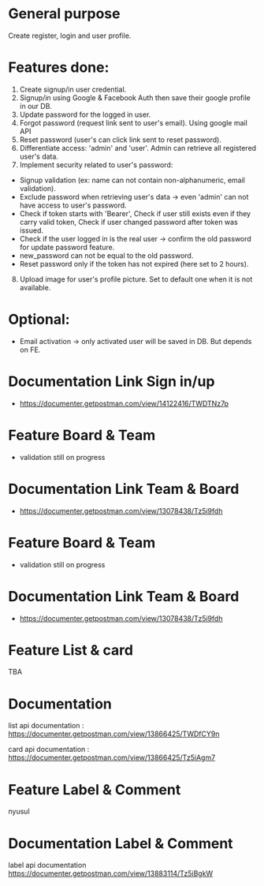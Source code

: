 # General purpose
Create register, login and user profile.

# Features done:
1. Create signup/in user credential.
2. Signup/in using Google & Facebook Auth then save their google profile in our DB.
3. Update password for the logged in user.
4. Forgot password (request link sent to user's email). Using google mail API
5. Reset password (user's can click link sent to reset password).
6. Differentiate access: 'admin' and 'user'. Admin can retrieve all registered user's data.
7. Implement security related to user's password:

- Signup validation (ex: name can not contain non-alphanumeric, email validation).
- Exclude password when retrieving user's data -> even 'admin' can not have access to user's password.
- Check if token starts with 'Bearer', Check if user still exists even if they carry valid token, Check if user changed password after token was issued.
- Check if the user logged in is the real user -> confirm the old password for update password feature.
- new_password can not be equal to the old password.
- Reset password only if the token has not expired (here set to 2 hours).
8. Upload image for user's profile picture. Set to default one when it is not available.

# Optional:
- Email activation -> only activated user will be saved in DB. But depends on FE.
# Documentation Link Sign in/up
-  https://documenter.getpostman.com/view/14122416/TWDTNz7p

# Feature Board & Team
- validation still on progress
# Documentation Link Team & Board
-  https://documenter.getpostman.com/view/13078438/Tz5i9fdh

# Feature Board & Team
- validation still on progress
# Documentation Link Team & Board
-  https://documenter.getpostman.com/view/13078438/Tz5i9fdh

# Feature List & card
TBA
# Documentation
list api documentation : https://documenter.getpostman.com/view/13866425/TWDfCY9n

card api documentation : https://documenter.getpostman.com/view/13866425/Tz5iAgm7

# Feature Label & Comment
nyusul
# Documentation Label & Comment
label api documentation https://documenter.getpostman.com/view/13883114/Tz5iBgkW
